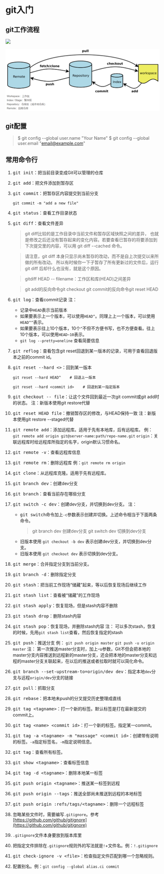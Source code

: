 # git入门
## git工作流程
![](https://gitee.com/AbsoluteZero-ljz/BlogImageLibs/raw/master/img/20210102172351.png)

![](./image/2021-01-02-17-29-09.png)

## git配置
> \$ git config --global user.name "Your Name"
> \$ git config --global user.email "email@example.com"


## 常用命令行
1. <kbd>git init</kbd>：把当前目录变成Git可以管理的仓库
2. <kbd>git add</kbd>：把文件添加到暂存区
3. <kbd>git commit</kbd>：把暂存区内容提交到当前分支
   ```git
   git commit -m "add a new file"
   ```
4. <kbd>git status</kbd>：查看工作目录状态
5. <kbd>git diff</kbd>：查看文件差异
   > git diff比较的是工作目录中当前文件和暂存区域快照之间的差异， 也就是修改之后还没有暂存起来的变化内容。若要查看已暂存的将要添加到下次提交里的内容，可以用 git diff --cached 命令。

   > 请注意，git diff 本身只显示尚未暂存的改动，而不是自上次提交以来所做的所有改动。 所以有时候你一下子暂存了所有更新过的文件后，运行 git diff 后却什么也没有，就是这个原因。

   > gitdiff HEAD -- filename：工作区和库(HEAD)之间差异

   > git add的反向命令git checkout
   > git commit的反向命令git reset HEAD

6. <kbd>git log</kbd>：查看commit记录
   注：
   - 记录中`HEAD`表示当前版本
   - 如果要表示上一个版本，可以使用`HEAD^`。同理上上一个版本，可以使用`HEAD^^`表示。
   - 如果要表示往上10个版本，10个`^`不但不方便书写，也不方便查看。往上10个版本，可以使用`HEAD~10`表示。
   - `git log --pretty=oneline` 查看简要信息
7. <kbd>git reflog</kbd>：查看包含git reset回退到某一版本的记录，可用于查看回退版本之前的commit id。
8. <kbd>git reset --hard <></kbd>：回到某一版本
   ```git
   git reset --hard HEAD^    # 回退上一版本
   ```
   ```git
   git reset --hard <commit id>    # 回退到某一指定版本
   ```
9. <kbd>git checkout -- file</kbd>：让这个文件回到最近一次git commit或git add时的状态。
    注：新版本使用git restore代替
10. <kbd>git reset HEAD file</kbd>：撤销暂存区的修改，与HEAD保持一致
    注：新版本使用git restore --staged代替
11. <kbd>git remote add</kbd>：添加远程库。适用于先有本地库，后有远程库。
    例：
    `git remote add origin git@server-name:path/repo-name.git`
    `origin`：关联远程库时给远程库所指定的名字，origin默认习惯命名。
12. <kbd>git remote -v</kbd>：查看远程库信息
13. <kbd>git remote rm</kbd>：删除远程库
    例：`git remote rm origin`
14. <kbd>git clone</kbd>：从远程库克隆。适用于先有远程库。
15. <kbd>git branch dev</kbd>：创建dev分支
16. <kbd>git branch</kbd>：查看当前存在哪些分支
17. <kbd>git switch -c dev</kbd>：创建dev分支，并切换到dev分支。
    注：
    - <kbd>git switch</kbd>命令加上`-c`参数表示创建并切换。上述命令相当于下面两条命令。
      > git branch dev     创建dev分支
      > git switch dev     切换到dev分支
    - 旧版本使用 `git checkout -b dev` 表示创建dev分支，并切换到dev分支。
    - 旧版本使用 `git checkout dev` 表示切换到dev分支。
18. <kbd>git merge</kbd>：合并指定分支到当前分支。
19. <kbd>git branch -d</kbd>：删除指定分支
20. <kbd>git stash</kbd>：把当前工作现场“储藏”起来，等以后恢复现场后继续工作
21. <kbd>git stash list</kbd>：查看被“储藏”的工作现场
22. <kbd>git stash apply</kbd>：恢复现场，但是stash内容不删除
23. <kbd>git stash drop</kbd>：删除stash内容
24. <kbd>git stash pop</kbd>：恢复现场，并删除stash内容
    注：
    可以多次stash，恢复的时候，先用`git stash list`查看，然后恢复指定的stash
25. <kbd>git push</kbd>：推送分支
    例：
    `git push origin master`
    `git push -u origin master`
    注：
    第一次推送master分支时，加上-u参数，Git不但会把本地的master分支内容推送到远程新的master分支，还会把本地的master分支和远程的master分支关联起来，在以后的推送或者拉取时就可以简化命令。
26. <kbd>git branch --set-upstream-to=origin/dev dev</kbd>：指定本地`dev`分支与远程`origin/dev`分支的链接
27. <kbd>git pull</kbd>：抓取分支
28. <kbd>git rebase</kbd>：把本地未push的分叉提交历史整理成直线
29. <kbd>git tag \<tagname></kbd>：打一个新的标签。默认标签是打在最新提交的commit上。
30. <kbd>git tag \<name> \<commit id></kbd>：打一个新的标签。指定某一commit。
31. <kbd>git tag -a \<tagname> -m "massage" \<commit id></kbd>：创建带有说明的标签。`-a`指定标签名，`-m`指定说明信息。
32. <kbd>git tag</kbd>：查看所有标签。
33. <kbd>git show \<tagname></kbd>：查看标签信息
34. <kbd>git tag -d \<tagname></kbd>：删除本地某一标签
35. <kbd>git push origin \<tagname></kbd>：推送某一标签到远程
36. <kbd>git push origin --tags</kbd>：推送全部尚未推送到远程的本地标签
37. <kbd>git push origin :refs/tags/\<tagname></kbd>：删除一个远程标签
38. 忽略某些文件时，需要编写`.gitignore`。参考[https://github.com/github/gitignore](https://github.com/github/gitignore)
39. `.gitignore`文件本身要放到版本库里
40. 把指定文件排除在`.gitignore`规则外的写法就是`!`+文件名。例：`!.gitignore`
41. <kbd>git check-ignore -v \<file></kbd>：检查指定文件匹配到哪一个忽略规则。
42. 配置别名。例：`git config --global alias.ci commit`